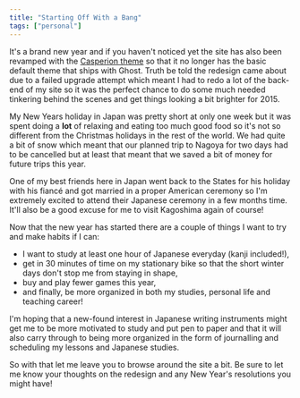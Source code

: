 ```yaml
---
title: "Starting Off With a Bang"
tags: ["personal"]
---
```

It's a brand new year and if you haven't noticed yet the site has also been revamped with the [Casperion theme][1] so that it no longer has the basic default theme that ships with Ghost. Truth be told the redesign came about due to a failed upgrade attempt which meant I had to redo a lot of the back-end of my site so it was the perfect chance to do some much needed tinkering behind the scenes and get things looking a bit brighter for 2015.

My New Years holiday in Japan was pretty short at only one week but it was spent doing a **lot** of relaxing and eating too much good food so it's not so different from the Christmas holidays in the rest of the world. We had quite a bit of snow which meant that our planned trip to Nagoya for two days had to be cancelled but at least that meant that we saved a bit of money for future trips this year.

One of my best friends here in Japan went back to the States for his holiday with his fiancé and got married in a proper American ceremony so I'm extremely excited to attend their Japanese ceremony in a few months time. It'll also be a good excuse for me to visit Kagoshima again of course!

Now that the new year has started there are a couple of things I want to try and make habits if I can:

  * I want to study at least one hour of Japanese everyday (kanji included!),
  * get in 30 minutes of time on my stationary bike so that the short winter days don't stop me from staying in shape,
  * buy and play fewer games this year,
  * and finally, be more organized in both my studies, personal life and teaching career!

I'm hoping that a new-found interest in Japanese writing instruments might get me to be more motivated to study and put pen to paper and that it will also carry through to being more organized in the form of journalling and scheduling my lessons and Japanese studies.

So with that let me leave you to browse around the site a bit. Be sure to let me know your thoughts on the redesign and any New Year's resolutions you might have!

 [1]: https://github.com/sandrokeil/ghost-theme-casperion